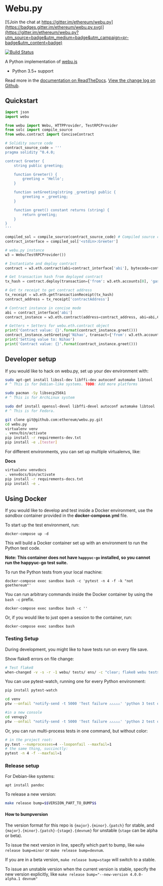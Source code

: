 # Webu.py

[![Join the chat at https://gitter.im/ethereum/webu.py](https://badges.gitter.im/ethereum/webu.py.svg)](https://gitter.im/ethereum/webu.py?utm_source=badge&utm_medium=badge&utm_campaign=pr-badge&utm_content=badge)

[![Build Status](https://travis-ci.org/ethereum/webu.py.png)](https://travis-ci.org/ethereum/webu.py)
   

A Python implementation of [webu.js](https://github.com/happyuc-project/webu.js)

* Python 3.5+ support

Read more in the [documentation on ReadTheDocs](http://webupy.readthedocs.io/). [View the change log on Github](docs/releases.rst).

## Quickstart

```python
import json
import webu

from webu import Webu, HTTPProvider, TestRPCProvider
from solc import compile_source
from webu.contract import ConciseContract

# Solidity source code
contract_source_code = '''
pragma solidity ^0.4.0;

contract Greeter {
    string public greeting;

    function Greeter() {
        greeting = 'Hello';
    }

    function setGreeting(string _greeting) public {
        greeting = _greeting;
    }

    function greet() constant returns (string) {
        return greeting;
    }
}
'''

compiled_sol = compile_source(contract_source_code) # Compiled source code
contract_interface = compiled_sol['<stdin>:Greeter']

# webu.py instance
w3 = Webu(TestRPCProvider())

# Instantiate and deploy contract
contract = w3.eth.contract(abi=contract_interface['abi'], bytecode=contract_interface['bin'])

# Get transaction hash from deployed contract
tx_hash = contract.deploy(transaction={'from': w3.eth.accounts[0], 'gas': 410000})

# Get tx receipt to get contract address
tx_receipt = w3.eth.getTransactionReceipt(tx_hash)
contract_address = tx_receipt['contractAddress']

# Contract instance in concise mode
abi = contract_interface['abi']
contract_instance = w3.eth.contract(address=contract_address, abi=abi,ContractFactoryClass=ConciseContract)

# Getters + Setters for webu.eth.contract object
print('Contract value: {}'.format(contract_instance.greet()))
contract_instance.setGreeting('Nihao', transact={'from': w3.eth.accounts[0]})
print('Setting value to: Nihao')
print('Contract value: {}'.format(contract_instance.greet()))
```

## Developer setup

If you would like to hack on webu.py, set up your dev environment with:

```sh
sudo apt-get install libssl-dev libffi-dev autoconf automake libtool
# ^ This is for Debian-like systems. TODO: Add more platforms

sudo pacman -Sy libsecp256k1
# ^ This is for ArchLinux system

sudo dnf install openssl-devel libffi-devel autoconf automake libtool
# ^ This is for Fedora.

git clone git@github.com:ethereum/webu.py.git
cd webu.py
virtualenv venv
. venv/bin/activate
pip install -r requirements-dev.txt
pip install -e .[tester]
```

For different environments, you can set up multiple virtualenvs, like:

**Docs**

```sh
virtualenv venvdocs
. venvdocs/bin/activate
pip install -r requirements-docs.txt
pip install -e .
```

## Using Docker

If you would like to develop and test inside a Docker environment, use the *sandbox* container provided in the **docker-compose.yml** file.

To start up the test environment, run:

```
docker-compose up -d
```

This will build a Docker container set up with an environment to run the Python test code.  

**Note: This container does not have `happyuc-go` installed, so you cannot run the happyuc-go test suite.**

To run the Python tests from your local machine:

```
docker-compose exec sandbox bash -c 'pytest -n 4 -f -k "not goethereum"'
```

You can run arbitrary commands inside the Docker container by using the `bash -c` prefix.

```
docker-compose exec sandbox bash -c ''
```

Or, if you would like to just open a session to the container, run:

```
docker-compose exec sandbox bash
```

### Testing Setup

During development, you might like to have tests run on every file save.

Show flake8 errors on file change:

```sh
# Test flake8
when-changed -v -s -r -1 webu/ tests/ ens/ -c "clear; flake8 webu tests ens && echo 'flake8 success' || echo 'error'"
```

You can use pytest-watch, running one for every Python environment:

```sh
pip install pytest-watch

cd venv
ptw --onfail "notify-send -t 5000 'Test failure ⚠⚠⚠⚠⚠' 'python 3 test on webu.py failed'" ../tests ../webu

#in a new console
cd venvpy2
ptw --onfail "notify-send -t 5000 'Test failure ⚠⚠⚠⚠⚠' 'python 2 test on webu.py failed'" ../tests ../webu
```

Or, you can run multi-process tests in one command, but without color:

```sh
# in the project root:
py.test --numprocesses=4 --looponfail --maxfail=1
# the same thing, succinctly:
pytest -n 4 -f --maxfail=1
```

### Release setup

For Debian-like systems:
```
apt install pandoc
```

To release a new version:

```sh
make release bump=$$VERSION_PART_TO_BUMP$$
```

#### How to bumpversion

The version format for this repo is `{major}.{minor}.{patch}` for stable, and
`{major}.{minor}.{patch}-{stage}.{devnum}` for unstable (`stage` can be alpha or beta).

To issue the next version in line, specify which part to bump,
like `make release bump=minor` or `make release bump=devnum`.

If you are in a beta version, `make release bump=stage` will switch to a stable.

To issue an unstable version when the current version is stable, specify the
new version explicitly, like `make release bump="--new-version 4.0.0-alpha.1 devnum"`
